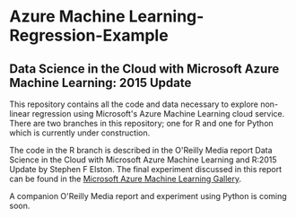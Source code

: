 Azure Machine Learning-Regression-Example
==========================
## Data Science in the Cloud with Microsoft Azure Machine Learning: 2015 Update 

This repository contains all the code and data necessary to explore non-linear regression using Microsoft's Azure Machine Learning cloud service. There are two branches in this repository; one for R and one for Python which is currently under construction. 

The code in the R branch is described in the O'Reilly Media report Data Science in the Cloud with Microsoft Azure Machine Learning and R:2015 Update by Stephen F Elston. The final experiment discussed in this report can be found in the [Microsoft Azure Machine Learning Gallery](https://gallery.azureml.net/Experiment/57ea80de15004256849bdf74afa94f1a). 

A companion O'Reilly Media report and experiment using Python is coming soon. 
